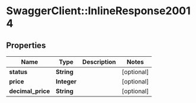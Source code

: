 # SwaggerClient::InlineResponse20014

## Properties
Name | Type | Description | Notes
------------ | ------------- | ------------- | -------------
**status** | **String** |  | [optional] 
**price** | **Integer** |  | [optional] 
**decimal_price** | **String** |  | [optional] 


